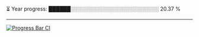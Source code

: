 
⏳ Year progress: ██████░░░░░░░░░░░░░░░░░░░░░░░░ 20.37 %

---

[![Progress Bar CI](https://github.com/thatoranzhevyy/thatoranzhevyy/actions/workflows/node.js.yml/badge.svg)](https://github.com/thatoranzhevyy/thatoranzhevyy/actions/workflows/node.js.yml)

